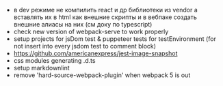 -   в dev режиме не компилить react и др библиотеки из vendor а вставлять их в html как внешние скрипты и в вебпаке создать внешние алиасы на них (см доку по typescript)
-   check new version of webpack-serve to work properly
-   setup projects for jsDom test & puppeteer tests for testEnvironment (for not insert into every jsdom test to comment block)
-   https://github.com/americanexpress/jest-image-snapshot
-   css modules generating .d.ts
-   setup markdownlint
-   remove 'hard-source-webpack-plugin' when webpack 5 is out
